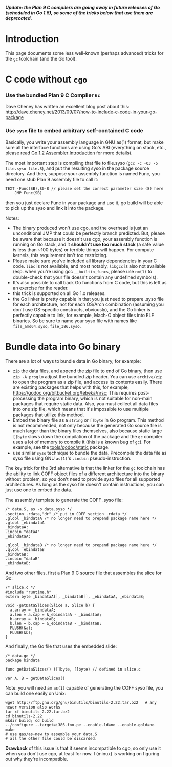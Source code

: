 _**Update: the Plan 9 C compilers are going away in future releases of Go (scheduled in Go 1.5), so some of the tricks below that use them are deprecated.**_

# Introduction
This page documents some less well-known (perhaps advanced) tricks for the ` gc ` toolchain (and the Go tool).

# C code without ` cgo `
### Use the bundled Plan 9 C Compiler ` 6c `
Dave Cheney has written an excellent blog post about this: http://dave.cheney.net/2013/09/07/how-to-include-c-code-in-your-go-package

### Use ` syso ` file to embed arbitrary self-contained C code
Basically, you write your assembly language in GNU as(1) format, but make sure
all the interface functions are using Go's ABI (everything on stack, etc., please read [Go 1.2 Assembler Introduction](http://golang.org/doc/asm) for more details).

The most important step is compiling that file to file.syso (` gcc -c -O3 -o file.syso file.S `),
and put the resulting syso in the package source directory.
And then, suppose your assembly function is named Func, you need one stub
Plan 9 assembly file to call it:
```
TEXT ·Func(SB),$0-8 // please set the correct parameter size (8) here
	JMP Func(SB)
```
then you just declare Func in your package and use it, go build will be able to
pick up the syso and link it into the package.

Notes:
  * The binary produced won't use cgo, and the overhead is just an unconditional JMP that could be perfectly branch predicted. But, please be aware that because it doesn't use cgo, your assembly function is running on Go stack, and it **shouldn't use too much stack** (a safe value is less than ~100 bytes) or terrible things will happen. For compute kernels, this requirement isn't too restricting.
  * Please make sure you‘ve included all library dependencies in your C code. ` libc ` is not available, and most notably, ` libgcc ` is also not available (esp. when you're using gcc ` __builtin_funcs `, please use ` nm(1) ` to double-check that your file doesn't contain any undefined symbols).
  * It's also possible to call back Go functions from C code, but this is left as an exercise for the reader.
  * this trick is supported on all Go 1.x releases.
  * the Go linker is pretty capable in that you just need to prepare .syso file for each architecture, not for each OS/Arch combination (assuming you don't use OS-specific constructs, obviously), and the Go linker is perfectly capable to link, for example, Mach-O object files into ELF binaries. So be sure to name your syso file with names like ` file_amd64.syso `, ` file_386.syso `.

# Bundle data into Go binary
There are a lot of ways to bundle data in Go binary, for example:
  * ` zip ` the data files, and append the zip file to end of Go binary, then use ` zip -A prog ` to adjust the bundled zip header. You can use ` archive/zip ` to open the program as a zip file, and access its contents easily. There are existing packages that helps with this, for example, https://godoc.org/bitbucket.org/tebeka/nrsc; This requires post-processing the program binary, which is not suitable for non-main packages that require static data. Also, you must collect all data files into one zip file, which means that it's impossible to use multiple packages that utilize this method.
  * Embed the binary file as a ` string ` or ` []byte ` in Go program. This method is not recommended, not only because the generated Go source file is much larger than the binary files themselves, also because static large ` []byte ` slows down the compilation of the package and the ` gc ` compiler uses a lot of memory to compile it (this is a known bug of ` gc `). For example, see the [tools/godoc/static](https://godoc.org/golang.org/x/tools/godoc/static) package.
  * use similar ` syso ` technique to bundle the data. Precompile the data file as syso file using GNU ` as(1) `'s ` .incbin ` pseudo-instruction.

The key trick for the 3rd alternative is that the linker for the ` gc ` toolchain has the ability to link COFF object files of a different architecture into the binary without problem, so you don't need to provide syso files for all supported architectures. As long as the syso file doesn't contain instructions, you can just use one to embed the data.

The assembly template to generate the COFF .syso file:
```
/* data.S, as -o data.syso */
.section .rdata,"dr" /* put in COFF section .rdata */
.globl _bindataA /* no longer need to prepend package name here */
.globl _ebindataA
_bindataA:
.incbin "dataA"
_ebindataA:

.globl _bindataB /* no longer need to prepend package name here */
.globl _ebindataB
_bindataB:
.incbin "dataB"
_ebindataB:
```

And two other files, first a Plan 9 C source file that assembles the slice for Go:
```
/* slice.c */
#include "runtime.h"
extern byte _bindataA[], _bindataB[], _ebindataA, _ebindataB;

void ·getDataSlices(Slice a, Slice b) {
  a.array = _bindataA;
  a.len = a.cap = &_ebindataA - _bindataA;
  b.array = _bindataB;
  b.len = b.cap = &_ebindataB - _bindataB;
  FLUSH(&a);
  FLUSH(&b);
}
```

And finally, the Go file that uses the embedded slide:
```
/* data.go */
package bindata

func getDataSlices() ([]byte, []byte) // defined in slice.c

var A, B = getDataSlices()
```

Note: you will need an ` as(1) ` capable of generating the COFF syso file, you
can build one easily on Unix:
```
wget http://ftp.gnu.org/gnu/binutils/binutils-2.22.tar.bz2   # any newer version also works
tar xf binutils-2.22.tar.bz2
cd binutils-2.22
mkdir build; cd build
../configure --target=i386-foo-pe --enable-ld=no --enable-gold=no
make
# use gas/as-new to assemble your data.S
# all the other file could be discarded.
```

**Drawback** of this issue is that it seems incompatible to cgo, so only use it when you don't
use cgo, at least for now. I (minux) is working on figuring out why they're incompatible.